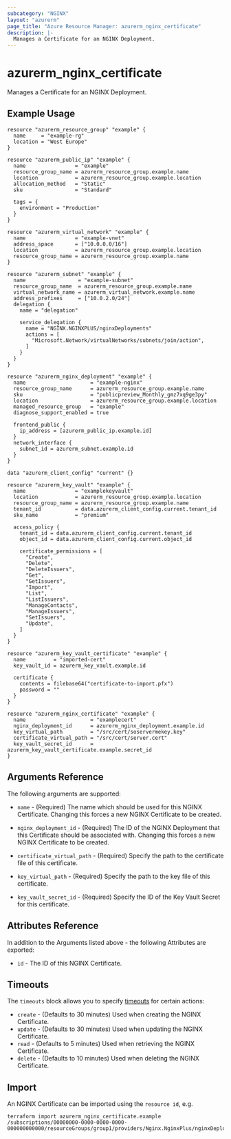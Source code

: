 ```yaml
---
subcategory: "NGINX"
layout: "azurerm"
page_title: "Azure Resource Manager: azurerm_nginx_certificate"
description: |-
  Manages a Certificate for an NGINX Deployment.
---
```


# azurerm_nginx_certificate

Manages a Certificate for an NGINX Deployment.

## Example Usage

```hcl
resource "azurerm_resource_group" "example" {
  name     = "example-rg"
  location = "West Europe"
}

resource "azurerm_public_ip" "example" {
  name                = "example"
  resource_group_name = azurerm_resource_group.example.name
  location            = azurerm_resource_group.example.location
  allocation_method   = "Static"
  sku                 = "Standard"

  tags = {
    environment = "Production"
  }
}

resource "azurerm_virtual_network" "example" {
  name                = "example-vnet"
  address_space       = ["10.0.0.0/16"]
  location            = azurerm_resource_group.example.location
  resource_group_name = azurerm_resource_group.example.name
}

resource "azurerm_subnet" "example" {
  name                 = "example-subnet"
  resource_group_name  = azurerm_resource_group.example.name
  virtual_network_name = azurerm_virtual_network.example.name
  address_prefixes     = ["10.0.2.0/24"]
  delegation {
    name = "delegation"

    service_delegation {
      name = "NGINX.NGINXPLUS/nginxDeployments"
      actions = [
        "Microsoft.Network/virtualNetworks/subnets/join/action",
      ]
    }
  }
}

resource "azurerm_nginx_deployment" "example" {
  name                     = "example-nginx"
  resource_group_name      = azurerm_resource_group.example.name
  sku                      = "publicpreview_Monthly_gmz7xq9ge3py"
  location                 = azurerm_resource_group.example.location
  managed_resource_group   = "example"
  diagnose_support_enabled = true

  frontend_public {
    ip_address = [azurerm_public_ip.example.id]
  }
  network_interface {
    subnet_id = azurerm_subnet.example.id
  }
}

data "azurerm_client_config" "current" {}

resource "azurerm_key_vault" "example" {
  name                = "examplekeyvault"
  location            = azurerm_resource_group.example.location
  resource_group_name = azurerm_resource_group.example.name
  tenant_id           = data.azurerm_client_config.current.tenant_id
  sku_name            = "premium"

  access_policy {
    tenant_id = data.azurerm_client_config.current.tenant_id
    object_id = data.azurerm_client_config.current.object_id

    certificate_permissions = [
      "Create",
      "Delete",
      "DeleteIssuers",
      "Get",
      "GetIssuers",
      "Import",
      "List",
      "ListIssuers",
      "ManageContacts",
      "ManageIssuers",
      "SetIssuers",
      "Update",
    ]
  }
}

resource "azurerm_key_vault_certificate" "example" {
  name         = "imported-cert"
  key_vault_id = azurerm_key_vault.example.id

  certificate {
    contents = filebase64("certificate-to-import.pfx")
    password = ""
  }
}

resource "azurerm_nginx_certificate" "example" {
  name                     = "examplecert"
  nginx_deployment_id      = azurerm_nginx_deployment.example.id
  key_virtual_path         = "/src/cert/soservermekey.key"
  certificate_virtual_path = "/src/cert/server.cert"
  key_vault_secret_id      = azurerm_key_vault_certificate.example.secret_id
}
```

## Arguments Reference

The following arguments are supported:

* `name` - (Required) The name which should be used for this NGINX Certificate. Changing this forces a new NGINX Certificate to be created.

* `nginx_deployment_id` - (Required) The ID of the NGINX Deployment that this Certificate should be associated with. Changing this forces a new NGINX Certificate to be created.

* `certificate_virtual_path` - (Required) Specify the path to the certificate file of this certificate.

* `key_virtual_path` - (Required) Specify the path to the key file of this certificate.

* `key_vault_secret_id` - (Required) Specify the ID of the Key Vault Secret for this certificate.

## Attributes Reference

In addition to the Arguments listed above - the following Attributes are exported:

* `id` - The ID of this NGINX Certificate.

## Timeouts

The `timeouts` block allows you to specify [timeouts](https://www.terraform.io/language/resources/syntax#operation-timeouts) for certain actions:

* `create` - (Defaults to 30 minutes) Used when creating the NGINX Certificate.
* `update` - (Defaults to 30 minutes) Used when updating the NGINX Certificate.
* `read` - (Defaults to 5 minutes) Used when retrieving the NGINX Certificate.
* `delete` - (Defaults to 10 minutes) Used when deleting the NGINX Certificate.

## Import

An NGINX Certificate can be imported using the `resource id`, e.g.

```shell
terraform import azurerm_nginx_certificate.example /subscriptions/00000000-0000-0000-0000-000000000000/resourceGroups/group1/providers/Nginx.NginxPlus/nginxDeployments/deploy1/certificates/cer1
```
